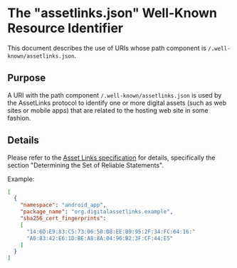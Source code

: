 # The "assetlinks.json" Well-Known Resource Identifier

This document describes the use of URIs whose path component is
`/.well-known/assetlinks.json`.

## Purpose
A URI with the path component `/.well-known/assetlinks.json` is used by the
AssetLinks protocol to identify one or more digital assets (such as web sites
or mobile apps) that are related to the hosting web site in some fashion.

## Details
Please refer to the [Asset Links specification](details.md) for details,
specifically the section "Determining the Set of Reliable Statements".

Example:

```json
[
  {
    "namespace": "android_app",
    "package_name": "org.digitalassetlinks.example",
    "sha256_cert_fingerprints":
    [
      "14:6D:E9:83:C5:73:06:50:D8:EE:B9:95:2F:34:FC:64:16:"
      "A0:83:42:E6:1D:BE:A8:8A:04:96:B2:3F:CF:44:E5"
    ]
  }
]
```
